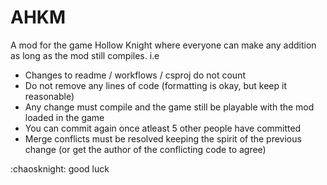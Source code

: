 # AHKM

A mod for the game Hollow Knight where everyone can make any addition as long as the mod still compiles.
i.e

- Changes to readme / workflows / csproj do not count
- Do not remove any lines of code (formatting is okay, but keep it reasonable)
- Any change must compile and the game still be playable with the mod loaded in the game
- You can commit again once atleast 5 other people have committed
- Merge conflicts must be resolved keeping the spirit of the previous change (or get the author of the conflicting code to agree)

:chaosknight: good luck